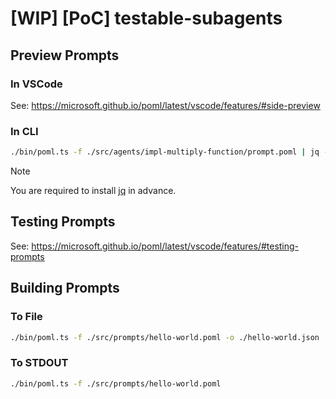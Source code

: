 # [WIP] [PoC] testable-subagents

## Preview Prompts

### In VSCode

See: <https://microsoft.github.io/poml/latest/vscode/features/#side-preview>

### In CLI

```sh
./bin/poml.ts -f ./src/agents/impl-multiply-function/prompt.poml | jq -r .messages
```

> [!NOTE]
> You are required to install [jq](https://github.com/jqlang/jq) in advance.

## Testing Prompts

See: <https://microsoft.github.io/poml/latest/vscode/features/#testing-prompts>

## Building Prompts

### To File

```sh
./bin/poml.ts -f ./src/prompts/hello-world.poml -o ./hello-world.json
```

### To STDOUT

```sh
./bin/poml.ts -f ./src/prompts/hello-world.poml
```
